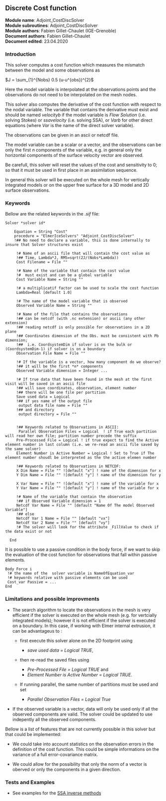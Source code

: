 ## Discrete Cost function

**Module name**: Adjoint_CostDiscSolver  
**Module subroutines**: Adjoint_CostDiscSolver  
**Module authors**: Fabien Gillet-Chaulet (IGE-Grenoble)  
**Document authors**: Fabien Gillet-Chaulet  
**Document edited**: 23.04.2020  


### Introduction
This solver computes a cost function which measures the mismatch between the model and some observations as  

$J = \sum_{1}^{Nobs} 0.5 (u-u^{obs})^{2}$

Here the model variable is interpolated at the observations points and the observations do not need to be interpolated on the mesh nodes.

This solver also computes the derivative of the cost function with respect to the nodal variable. The variable that contains the derivative must exist and should be named *velocityb* if the model variable is *Flow Solution* (i.e. solving Stokes) or *ssavelocity* (i.e. solving SSA), or *Varb* for other direct equations (where *Var* is the name of the direct solver variable).

The observations can be given in an ascii or netcdf file. 

The model variable can be a scalar or a vector, and the observations can be only the first *n* components of the variable, e.g. in general only the horizontal components of the surface velocity vector are observed.

Be carefull, this solver will reset the values of the cost and sensitivity to 0; so that it must be used in first place in an assimilation sequence.

In general this solver will be executed on the whole mesh for vertically integrated models or on the upper free surface
for a 3D model and 2D surface observations.

###  Keywords

Bellow are the related keywords in the *.sif* file:  


```
Solver *solver id* 
  
    Equation = String "Cost"  
    procedure = "ElmerIceSolvers" "Adjoint_CostDiscSolver"
    !## No need to declare a variable, this is done internally to insure that Solver structures exist
     
     !# Name of an ascii file that will contain the cost value as
     !## Time, Lambda*J, RMS=sqrt(2J/(Nobs*Lambda))
     Cost Filename = File ""
     
     !# Name of the variable that contain the cost value
     !#  must exist and can be a global variable
     Cost Variable Name = String ""
     
     !# a multiplicatif factor can be used to scale the cost function
     Lambda=Real [default 1.0]
     
     !# The name of the model variable that is observed
     Observed Variable Name = String ""
     
     !# Name of the file that contains the observations
     !## can be netcdf (with .nc extension) or ascii (any other extension)
     !## reading netcdf is only possible for observations in a 2D plane
     !## Coordinates dimension of the Obs. must be consistent with Pb dimension;
     !##  i.e. CoordsystemDim if solver is on the bulk or (CoordsystemDim-1) if solver is on a boundary
     Observation File Name = File "" 
     
     !# If the variable is a vector, how many component do we observe?
     !## it will be the first *n* components
     Observed Variable dimension = Integer ...
   
     !# If true data that have been found in the mesh at the first visit will be saved in an ascii file
     !## will save coordinates, observation, element number
     !## there will be one file per partition
     Save used data = Logical 
     !## if yes name of the output file
      output data file name = File ""
     !## and directory
      output directory = File ""
     
     
     !## Keywords related to Observations in ASCII:
      Parallel Observation Files = Logical  ! if True each partition will read her own file; partition number precede the suffix
     Pre-Processed File = Logical ! if true expect to find the Active element number in last column (i.e. we re-read an ascii file saved by the same solver)
     Element Number is Active Number = Logical ! Set to True if The element number shoudl be interpreted as the the active elemen number
   
     !## Keywords related to Observations in NETCDF:
     X Dim Name = File "" ![default "x"] ! name of the dimension for x
     Y Dim Name = File "" ![default "y"] ! name of the dimension for y
     
     X Var Name = File "" ![default "x"] ! name of the variable for x
     Y Var Name = File "" ![default "y"] ! name of the variable for x
     
     !# Name of the variable that contain the observation
     !## if Observed Variable dimension = 1
     Netcdf Var Name = File "" [default "Name Of The model Observed Variable"]
     !## else
     Netcdf Var 1 Name = File "" [default "vx"]
     Netcdf Var 2 Name = File "" [default "vy"]
     !# The solver will look for the attribute _FillValue to check if the data exist or not
      
  End

```

It is possible to use a passive condition in the body force, if we want to skip the evaluation of the cost function for observations that fall within passive elements.

```
Body Force i
 !# the name of the  solver variable is NameOfEquation_var
 !# keywords relative with passive elements can be used
 Cost_var Passive = ...
End
```

### Limitations and possible improvments

- The search algorithm to locate the observations in the mesh is very efficient if the solver is executed on the whole mesh (e.g. for vertcially integrated models); however it is not efficient if the solver is executed on a boundary. 
In this case, if working with Elmer internal extrusion, it can be advantageus to :  

   - first execute this solver alone on the 2D footprint using 
      - *save used data = Logical TRUE*, 

   - then re-read the saved files using  
     - *Pre-Processed File = Logical TRUE* and  
     - *Element Number is Active Number = Logical TRUE*. 

   - If running parallel, the same number of partitions must be used and set
     - *Parallel Observation Files = Logical True*

- If the observed variable is a vector, data will only be used only if all the observed components are valid. The solver could be updated to use indepently all the observed components.

Bellow is a list of features that are not currently possible in this solver but that could be implemented:

- We could take into account statistics on the observation errors in the definition of the cost function. This could be simple informations on the variance of a full error-covariance matrix.

- We could allow for the possibility that only the norm of a vector is oberved or only the components in a given direction.


### Tests and Examples

- See examples for the [SSA inverse methods](../../examples/SSA_Inverse_Methods)


